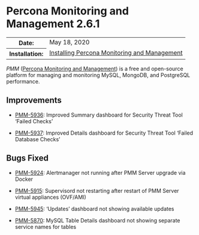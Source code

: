 # Percona Monitoring and Management 2.6.1

<table class="docutils field-list" frame="void" rules="none">
  <colgroup>
    <col class="field-name">
    <col class="field-body">
  </colgroup>
  <tbody valign="top">
    <tr class="field-odd field">
      <th class="field-name">Date:</th>
      <td class="field-body">May 18, 2020</td>
    </tr>
    <tr class="field-even field">
      <th class="field-name">Installation:</th>
      <td class="field-body">
        <a class="reference external" href="https://www.percona.com/doc/percona-monitoring-and-management/2.x/install/index-server.html">Installing Percona Monitoring and Management</a></td>
    </tr>
  </tbody>
</table>

*PMM* ([Percona Monitoring and Management](../)) is a free and open-source platform for managing and monitoring MySQL, MongoDB, and PostgreSQL performance.

## Improvements

* [PMM-5936](https://jira.percona.com/browse/PMM-5936): Improved Summary dashboard for Security Threat Tool ‘Failed Checks’

* [PMM-5937](https://jira.percona.com/browse/PMM-5937): Improved Details dashboard for Security Threat Tool ‘Failed Database Checks’

## Bugs Fixed

* [PMM-5924](https://jira.percona.com/browse/PMM-5924): Alertmanager not running after PMM Server upgrade via Docker

* [PMM-5915](https://jira.percona.com/browse/PMM-5915): Supervisord not restarting after restart of PMM Server virtual appliances (OVF/AMI)

* [PMM-5945](https://jira.percona.com/browse/PMM-5945): ‘Updates’ dashboard not showing available updates

* [PMM-5870](https://jira.percona.com/browse/PMM-5870): MySQL Table Details dashboard not showing separate service names for tables
